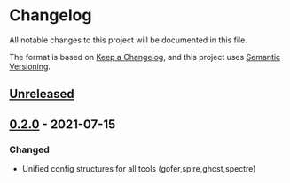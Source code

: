 # Changelog
All notable changes to this project will be documented in this file.

The format is based on [Keep a Changelog](https://keepachangelog.com/en/1.0.0/),
and this project uses [Semantic Versioning](https://semver.org/spec/v2.0.0.html).

## [Unreleased]

## [0.2.0] - 2021-07-15
### Changed
- Unified config structures for all tools (gofer,spire,ghost,spectre)

[Unreleased]: https://github.com/olivierlacan/keep-a-changelog/compare/v0.2.0...HEAD
[0.2.0]: https://github.com/olivierlacan/keep-a-changelog/compare/v0.1.0...v0.2.0
